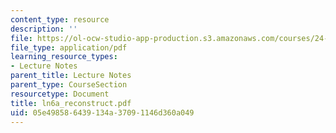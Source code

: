 ```yaml
---
content_type: resource
description: ''
file: https://ol-ocw-studio-app-production.s3.amazonaws.com/courses/24-951-introduction-to-syntax-fall-2003/05e498586439134a37091146d360a049_ln6a_reconstruct.pdf
file_type: application/pdf
learning_resource_types:
- Lecture Notes
parent_title: Lecture Notes
parent_type: CourseSection
resourcetype: Document
title: ln6a_reconstruct.pdf
uid: 05e49858-6439-134a-3709-1146d360a049
---
```

